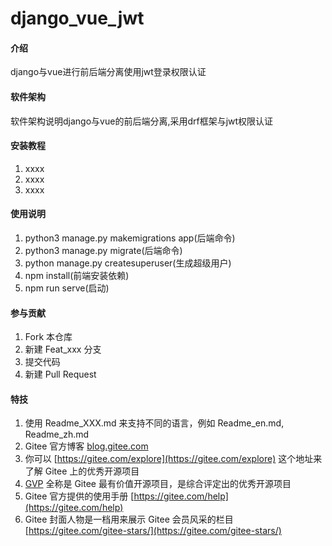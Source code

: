 # django_vue_jwt

#### 介绍
django与vue进行前后端分离使用jwt登录权限认证

#### 软件架构
软件架构说明django与vue的前后端分离,采用drf框架与jwt权限认证


#### 安装教程

1.  xxxx
2.  xxxx
3.  xxxx

#### 使用说明

1.  python3 manage.py makemigrations app(后端命令)
2.  python3 manage.py migrate(后端命令)
3.  python manage.py createsuperuser(生成超级用户)
3.  npm install(前端安装依赖)
3.  npm run serve(启动)

#### 参与贡献

1.  Fork 本仓库
2.  新建 Feat_xxx 分支
3.  提交代码
4.  新建 Pull Request


#### 特技

1.  使用 Readme\_XXX.md 来支持不同的语言，例如 Readme\_en.md, Readme\_zh.md
2.  Gitee 官方博客 [blog.gitee.com](https://blog.gitee.com)
3.  你可以 [https://gitee.com/explore](https://gitee.com/explore) 这个地址来了解 Gitee 上的优秀开源项目
4.  [GVP](https://gitee.com/gvp) 全称是 Gitee 最有价值开源项目，是综合评定出的优秀开源项目
5.  Gitee 官方提供的使用手册 [https://gitee.com/help](https://gitee.com/help)
6.  Gitee 封面人物是一档用来展示 Gitee 会员风采的栏目 [https://gitee.com/gitee-stars/](https://gitee.com/gitee-stars/)
